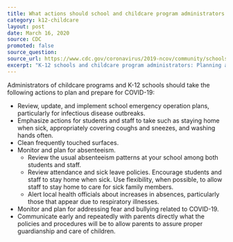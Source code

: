 ```yaml
---
title: What actions should school and childcare program administrators take to plan for an outbreak?
category: k12-childcare
layout: post
date: March 16, 2020
source: CDC
promoted: false
source_question: 
source_url: https://www.cdc.gov/coronavirus/2019-ncov/community/schools-childcare/schools-faq.html
excerpt: "K-12 schools and childcare program administrators: Planning and preparedness"
---
```


Administrators of childcare programs and K-12 schools should take the following actions to plan and prepare for COVID-19:

* Review, update, and implement school emergency operation plans, particularly for infectious disease outbreaks.
* Emphasize actions for students and staff to take such as staying home when sick, appropriately covering coughs and sneezes, and washing hands often.
* Clean frequently touched surfaces.
* Monitor and plan for absenteeism.
  * Review the usual absenteeism patterns at your school among both students and staff.
  * Review attendance and sick leave policies. Encourage students and staff to stay home when sick. Use flexibility, when possible, to allow staff to stay home to care for sick family members.
  * Alert local health officials about increases in absences, particularly those that appear due to respiratory illnesses.
* Monitor and plan for addressing fear and bullying related to COVID-19.
* Communicate early and repeatedly with parents directly what the policies and procedures will be to allow parents to assure proper guardianship and care of children.
